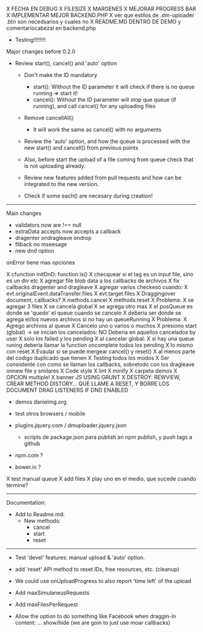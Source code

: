 X FECHA EN DEBUG
X FILESIZE
X MARGENES
X MEJORAR PROGRESS BAR
X IMPLEMENTAR MEJOR BACKEND.PHP
X ver que estilos de .dm-uploader .btn son necedsarios y cuales no
X README.MD DENTRO DE DEMO y comentariocabezal en backend.php


- Testing!!!!!!!!

Major changes before 0.2.0
- Review start(), cancel() and 'auto' option
  - Don't make the ID mandatory
    - start(): Without the ID parameter it will check if there is
      no queue running => start it!
    - cancel(): Without the ID parameter will stop que queue (if running),
      and call cancel() for any uploading files
    
  - Remove cancellAll()
    - It will work the same as cancel() with no arguments
    
  - Review the 'auto' option, and how the queue is processed with the
    new start() and cancell() from previous points
  - Also, before start the upload of a file coming from queue check
    that is  not uploading already.
  - Review new features added from pull requests and how can be integrated
    to the new version.

  - Check if some each() are necesary during creation!

---

Main changes
 - validators now are  !== null
 - extraData accepts now accepts a callback
 - dragenter ondragleave ondrop
 - fllback no mseesage
 - new dnd option

 onError tiene mas opciones

X cfunction initDnD: function is()
X checquear si el tag es un input file, sino es un div etc
X agregar file blob data a los callbacks de archivos
X fix callbacks dragenter and dragleave
X agregar varios checkeso cuando: 
  X evt.originalEvent.dataTransfer.files
  X evt.target.files
X Draggingover document, callbacks?
X methods.cancel
X methods.reset
X Problema:
  X se agregar 3 files
  X se cancela global
  X se agrega otro mas
    X el posQueue es donde se 'quedo' el queue cuando se cancelo
    X deberia ser donde se agrega el/los nuevos archivos si no hay un queueRunning
X Problema:
  X Agrego archivos al queue
  X Cancelo uno o varios o muchos
  X presiono start (global) -> se inician los cancelados: NO Deberia en aquellos cancelados by user
  X solo los failed y los pending
X al cancelar global:
  X si hay una queue runing deberia llamar la function oncomplete todos los pending
  X lo mismo con reset
X Evaular si se puede mergear cancel() y reset()
  X al menos parte del codigo duplicado que tienen
X Testing todos los modos
X Ser consistente con como se llaman los callbacks, sobretodo con los dragleave onnew file y smilares
X Code style
  X lint
  X minify
  X carpeta demos
  X OPCION multiple!
  X banner JS USING GRUNT
  X DESTROY: REWVIEW, CREAR METHOD DISTORY... QUE LLAME A RESET, Y BORRE LOS DOCUMENT DRAG LISTENERS IF DND ENABLED
  - demos danielmg.org
  - test otros browsers / mobile

  - plugins.jquery.com / dmuploader.jquery.json
    - scripts de package.json para publish an npm publish, y push tags a github
  - npm.com ?
  
  - bower.io ?

X test manual queue
  X add files
  X play uno en el medio, que sucede cuando termine?

------------------------------------------------------------------------

Documentation:
  - Add to Readme.md:
      - New methods:
         * cancel
         * start
         * reset

------------------------------------------------------------------------

- Test 'devel' features: manual upload & 'auto' option.

- add 'reset' API method to reset IDs, free resources, etc. (cleanup)

- We could use onUploadProgress to also report 'time left' of the upload

- Add maxSimulaneusRequests
- Add maxFilesPerRequest

- Allow the option to do something like Facebook when draggin-in content:
   ... show/hide (we are goin to just use moar callbacks)
